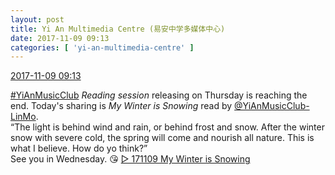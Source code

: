 ```yaml
---
layout: post
title: Yi An Multimedia Centre (易安中学多媒体中心)
date: 2017-11-09 09:13
categories: [ 'yi-an-multimedia-centre' ]
---
```


<div class="weibo-info">
  <a href="https://weibo.com/6196825252/FufGPgZeT">2017-11-09 09:13</a>
</div>

[#YiAnMusicClub](http://weibo.com/p/100808beae2e3e05b17b64f63ebedca39f19b2/super_index) *Reading session* releasing on Thursday is reaching the end. Today's sharing is *My Winter is Snowing* read by [@YiAnMusicClub-LinMo](http://weibo.com/u/6108312042).  
“The light is behind wind and rain, or behind frost and snow. After the winter snow with severe cold, the spring will come and nourish all nature. This is what I believe. How do yo think?”  
See you in Wednesday. :kissing_heart: [▷ 171109 My Winter is Snowing](http://www.ximalaya.com/78339006/sound/57590516/)
